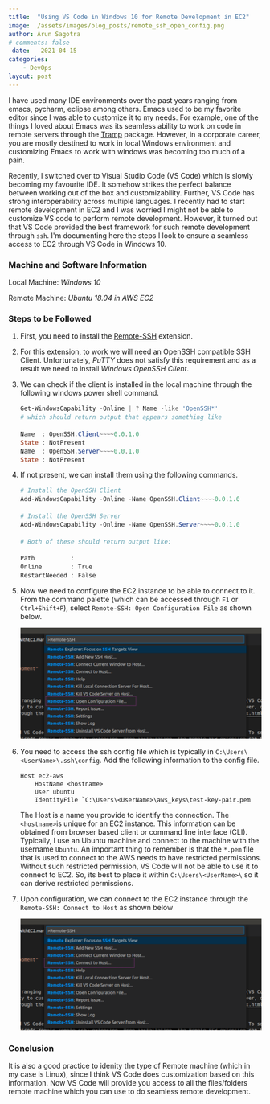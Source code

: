 ```yaml
---
title:  "Using VS Code in Windows 10 for Remote Development in EC2"
image:  /assets/images/blog_posts/remote_ssh_open_config.png
author: Arun Sagotra
# comments: false
 date:   2021-04-15 
categories:
    - DevOps 
layout: post
---
```


I have used many IDE environments over the past years ranging from emacs, pycharm, eclipse among others. Emacs used to be my favorite editor since I was able to customize it to my needs. For example, one of the things I loved about Emacs was its seamless ability to work on code in remote servers through the [Tramp](https://www.gnu.org/software/emacs/manual/html_node/tramp/index.html#Top) package. However, in a corporate career, you are mostly destined to work in local Windows environment and customizing Emacs to work with windows was becoming too much of a pain.

 Recently, I switched over to Visual Studio Code (VS Code) which is slowly becoming my favourite IDE. It somehow strikes the perfect balance between working out of the box and customizability. Further, VS Code has strong interoperability across multiple languages.  I recently had to start remote development in EC2 and I was worried I might not be able to customize VS code to perform remote development. However, it turned out that VS Code provided the best framework for such remote development through `ssh`. I'm documenting here the steps I look to ensure a seamless access to EC2 through VS Code in Windows 10. 

### Machine and Software Information
Local Machine: *Windows 10*

Remote Machine: *Ubuntu 18.04 in AWS EC2*

### Steps to be Followed
1. First, you need to install the [Remote-SSH](vscode:extension/ms-vscode-remote.remote-ssh) extension. 
2. For this extension, to work we will need an OpenSSH compatible SSH Client. Unfortunately, *PuTTY* does not satisfy this requirement and as a result we need to install *Windows OpenSSH Client*.
3. We can check if the client is installed in the local machine through the following windows power shell command.

    ```powershell
    Get-WindowsCapability -Online | ? Name -like 'OpenSSH*'
    # which should return output that appears something like

    Name  : OpenSSH.Client~~~~0.0.1.0
    State : NotPresent
    Name  : OpenSSH.Server~~~~0.0.1.0
    State : NotPresent
    ```

4. If not present, we can install them using the following commands.

    ```powershell
    # Install the OpenSSH Client
    Add-WindowsCapability -Online -Name OpenSSH.Client~~~~0.0.1.0

    # Install the OpenSSH Server
    Add-WindowsCapability -Online -Name OpenSSH.Server~~~~0.0.1.0

    # Both of these should return output like:

    Path          :
    Online        : True
    RestartNeeded : False
    ```

5. Now we need to configure the EC2 instance to be able to connect to it. From the command palette (which can be accessed through `F1` or `Ctrl+Shift+P`), select `Remote-SSH: Open Configuration File` as shown below.

    ![Remote Open Config](/assets/images/blog_posts/remote_ssh_open_config.png)

6. You need to access the ssh config file which is typically in `C:\Users\<UserName>\.ssh\config`. Add the following information to the config file.

    ```ssh
    Host ec2-aws
        HostName <hostname>
        User ubuntu
        IdentityFile `C:\Users\<UserName>\aws_keys\test-key-pair.pem
    ```
    The Host is a name you provide to identify the connection. The `<hostname>`is unique for an EC2 instance. This information can be obtained from browser based client or command line interface (CLI). Typically, I use an Ubuntu machine and connect to the machine with the username `Ubuntu`. An important thing to remember is that the `*.pem` file that is used to connect to the AWS needs to have restricted permissions. Without such restricted permission, VS Code will not be able to use it to connect to EC2. So, its best to place it within `C:\Users\<UserName>\` so it can derive restricted permissions.

7. Upon configuration, we can connect to the EC2 instance through the `Remote-SSH: Connect to Host` as shown below 

    ![Remote Host Connect](/assets/images/blog_posts/remote_ssh_connect_to_host.png)

### Conclusion
It is also a good practice to idenity the type of Remote machine (which in my case is Linux), since I think VS Code does customization based on this information. Now VS Code will provide you access to all the files/folders remote machine which you can use to do seamless remote development.


<!---
# Multi Line  Equation in MathJax: https://stackoverflow.com/a/21565829/1652217
# How to make Mathjax work with jekyll: 
Copy _layouts/post.html to the working directory (You can get the path from `bundle info <theme-name>` which in this case is `minima`)
Copy the following scriptline into `post.html` and it should work off the box.

```
script src="https://cdn.mathjax.org/mathjax/latest/MathJax.js?config=TeX-AMS-MML_HTMLorMML" type="text/javascript"></script>
```


You’ll find this post in your `_posts` directory. Go ahead and edit it and re-build the site to see your changes. You can rebuild the site in many different ways, but the most common way is to run `jekyll serve`, which launches a web server and auto-regenerates your site when a file is updated.

Jekyll requires blog post files to be named according to the following format:

`YEAR-MONTH-DAY-title.MARKUP`

Where `YEAR` is a four-digit number, `MONTH` and `DAY` are both two-digit numbers, and `MARKUP` is the file extension representing the format used in the file. After that, include the necessary front matter. Take a look at the source for this post to get an idea about how it works.

Jekyll also offers powerful support for code snippets:

{% highlight ruby %}
def print_hi(name)
  puts "Hi, #{name}"
end
print_hi('Tom')
#=> prints 'Hi, Tom' to STDOUT.
{% endhighlight %}

Check out the [Jekyll docs][jekyll-docs] for more info on how to get the most out of Jekyll. File all bugs/feature requests at [Jekyll’s GitHub repo][jekyll-gh]. If you have questions, you can ask them on [Jekyll Talk][jekyll-talk].

[jekyll-docs]: https://jekyllrb.com/docs/home
[jekyll-gh]:   https://github.com/jekyll/jekyll
[jekyll-talk]: https://talk.jekyllrb.com/
--->
